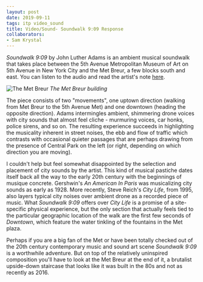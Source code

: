 ```yaml
---
layout: post
date: 2019-09-11
tags: itp video_sound
title: Video/Sound- Soundwalk 9:09 Response
collaborators:
- Sam Krystal
---
```


*Soundwalk 9:09* by John Luther Adams is an ambient musical soundwalk that takes place between the 5th Avenue Metropolitan Museum of Art on 5th Avenue in New York City and the Met Breur, a few blocks south and east. You can listen to the audio and read the artist's note [here](https://www.metmuseum.org/events/programs/met-live-arts/soundwalk).

![The Met Breur](https://www.metmuseum.org/-/media/images/visit/plan-your-visit/individual-locations/breuer/locations_breuer_1520x1520.jpg?la=en&hash=5E31C0226D0A8CB3F76FCFD9C12D07636D996646)
*The Met Breur building*

The piece consists of two "movements", one uptown direction (walking from Met Breur to the 5th Avenue Met) and one downtown (heading the opposite direction). Adams intermingles ambient, shimmering drone voices with city sounds that almost feel cliche - murmuring voices, car honks, police sirens, and so on. The resulting experience succeeds in highlighting the musicality inherent in street noises, the ebb and flow of traffic which contrasts with occasional  quieter passages that are perhaps drawing from the presence of Central Park on the left (or right, depending on which direction you are moving).

I couldn't help but feel somewhat disappointed by the selection and placement of city sounds by the artist. This kind of musical pastiche dates itself back all the way to the early 20th century with the beginnings of musique concrete. Gershwin's *An American In Paris* was musicalizing city sounds as early as 1928. More recently, Steve Reich's *City Life*, from 1995, also layers typical city noises over ambient drone as a recorded piece of music. What *Soundwalk 9:09* offers over *City Life* is a promise of a site-specific physical experience, but the only section that actually feels tied to the particular geographic location of the walk are the first few seconds of *Downtown*, which feature the water tinkling of the fountains in the Met plaza.

Perhaps if you are a big fan of the Met or have been totally checked out of the 20th century contemporary music and sound art scene *Soundwalk 9:09* is a worthwhile adventure. But on top of the relatively uninspired composition you'll have to look at the Met Breur at the end of it, a brutalist upside-down staircase that looks like it was built in the 80s and not as recently as 2016.
